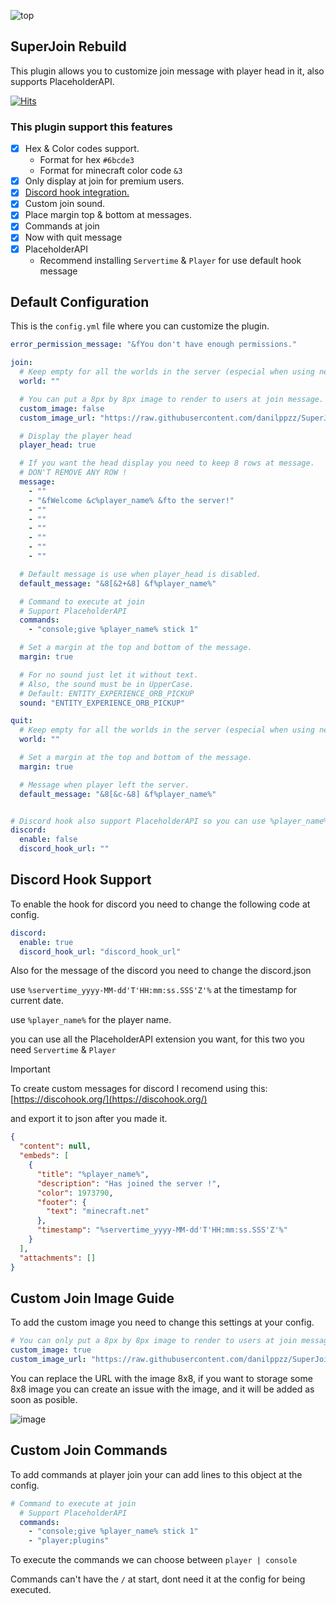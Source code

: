 ![top](https://github.com/user-attachments/assets/abc1ec4e-0b92-4d8f-8d99-3388ad3fa213)
## SuperJoin Rebuild
This plugin allows you to customize join message with player head in it, also supports PlaceholderAPI.

[![Hits](https://hits.sh/github.com/danilppzz/SuperJoin-Rebuild-Spigot.svg)](https://hits.sh/github.com/danilppzz/SuperJoin-Rebuild-Spigot/)

### This plugin support this features
 - [x] Hex & Color codes support.
   - Format for hex `#6bcde3`
   - Format for minecraft color code `&3`
 - [x] Only display at join for premium users.
 - [x] [Discord hook integration.](#discord-hook-support)
 - [x] Custom join sound.
 - [x] Place margin top & bottom at messages.
 - [x] Commands at join
 - [x] Now with quit message 
 - [x] PlaceholderAPI 
   - Recommend installing `Servertime` & `Player` for use default hook message

## Default Configuration
This is the `config.yml` file where you can customize the plugin.
```yml
error_permission_message: "&fYou don't have enough permissions."

join:
  # Keep empty for all the worlds in the server (especial when using networks)
  world: ""

  # You can put a 8px by 8px image to render to users at join message.
  custom_image: false
  custom_image_url: "https://raw.githubusercontent.com/danilppzz/SuperJoin-Rebuild-Spigot/refs/heads/main/resources/5d28c579a4c0.png"

  # Display the player head
  player_head: true

  # If you want the head display you need to keep 8 rows at message.
  # DON'T REMOVE ANY ROW !
  message:
    - ""
    - "&fWelcome &c%player_name% &fto the server!"
    - ""
    - ""
    - ""
    - ""
    - ""
    - ""

  # Default message is use when player_head is disabled.
  default_message: "&8[&2+&8] &f%player_name%"

  # Command to execute at join
  # Support PlaceholderAPI
  commands:
    - "console;give %player_name% stick 1"

  # Set a margin at the top and bottom of the message.
  margin: true

  # For no sound just let it without text.
  # Also, the sound must be in UpperCase.
  # Default: ENTITY_EXPERIENCE_ORB_PICKUP
  sound: "ENTITY_EXPERIENCE_ORB_PICKUP"

quit:
  # Keep empty for all the worlds in the server (especial when using networks)
  world: ""

  # Set a margin at the top and bottom of the message.
  margin: true

  # Message when player left the server.
  default_message: "&8[&c-&8] &f%player_name%"


# Discord hook also support PlaceholderAPI so you can use %player_name% or other.
discord:
  enable: false
  discord_hook_url: ""
```

## Discord Hook Support
To enable the hook for discord you need to change the following code at config.
```yml
discord:
  enable: true
  discord_hook_url: "discord_hook_url"
```

Also for the message of the discord you need to change the discord.json

use `%servertime_yyyy-MM-dd'T'HH:mm:ss.SSS'Z'%` at the timestamp for current date.

use `%player_name%` for the player name.

you can use all the PlaceholderAPI extension you want, for this two you need `Servertime` & `Player`

> [!IMPORTANT]
> To create custom messages for discord I recomend using this: [https://discohook.org/](https://discohook.org/)
> 
> and export it to json after you made it.
```json
{
  "content": null,
  "embeds": [
    {
      "title": "%player_name%",
      "description": "Has joined the server !",
      "color": 1973790,
      "footer": {
        "text": "minecraft.net"
      },
      "timestamp": "%servertime_yyyy-MM-dd'T'HH:mm:ss.SSS'Z'%"
    }
  ],
  "attachments": []
}
```

## Custom Join Image Guide
To add the custom image you need to change this settings at your config.
```yml
# You can only put a 8px by 8px image to render to users at join message.
custom_image: true
custom_image_url: "https://raw.githubusercontent.com/danilppzz/SuperJoin-Rebuild-Spigot/refs/heads/main/resources/a21a250cb319.png"
```

You can replace the URL with the image 8x8, if you want to storage some 8x8 image you can create an issue with the image, and it will be added as soon as posible.

![image](https://github.com/user-attachments/assets/321bb09d-030b-4b82-86ef-7e6579bf2ad5)

## Custom Join Commands
To add commands at player join your can add lines to this object at the config.
```yml
# Command to execute at join
  # Support PlaceholderAPI
  commands:
    - "console;give %player_name% stick 1"
    - "player;plugins"
```

To execute the commands we can choose between `player | console`

Commands can't have the `/` at start, dont need it at the config for being executed.
